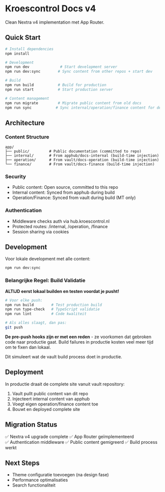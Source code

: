 # Kroescontrol Docs v4

Clean Nextra v4 implementation met App Router.

## Quick Start

```bash
# Install dependencies
npm install

# Development
npm run dev              # Start development server
npm run dev:sync        # Sync content from other repos + start dev

# Build
npm run build           # Build for production
npm run start           # Start production server

# Content management
npm run migrate         # Migrate public content from old docs
npm run sync           # Sync internal/operation/finance content for dev
```

## Architecture

### Content Structure
```
app/
├── public/         # Public documentation (committed to repo)
├── internal/       # From apphub/docs-internal (build-time injection)
├── operation/      # From vault/docs-operation (build-time injection)
└── finance/        # From vault/docs-finance (build-time injection)
```

### Security
- Public content: Open source, committed to this repo
- Internal content: Synced from apphub during build
- Operation/Finance: Synced from vault during build (MT only)

### Authentication
- Middleware checks auth via hub.kroescontrol.nl
- Protected routes: /internal, /operation, /finance
- Session sharing via cookies

## Development

Voor lokale development met alle content:
```bash
npm run dev:sync
```

### Belangrijke Regel: Build Validatie

**ALTIJD eerst lokaal builden en testen voordat je pusht!**

```bash
# Voor elke push:
npm run build        # Test production build
npm run type-check   # TypeScript validatie
npm run lint         # Code kwaliteit

# Als alles slaagt, dan pas:
git push
```

**De pre-push hooks zijn er met een reden** - ze voorkomen dat gebroken code naar productie gaat. Build failures in productie kosten veel meer tijd om te fixen dan lokaal.

Dit simuleert wat de vault build process doet in productie.

## Deployment

In productie draait de complete site vanuit vault repository:
1. Vault pullt public content van dit repo
2. Injecteert internal content van apphub
3. Voegt eigen operation/finance content toe
4. Bouwt en deployed complete site

## Migration Status

✅ Nextra v4 upgrade complete
✅ App Router geïmplementeerd  
✅ Authentication middleware
✅ Public content gemigreerd
✅ Build process werkt

## Next Steps

- Theme configuratie toevoegen (na design fase)
- Performance optimalisaties
- Search functionaliteit